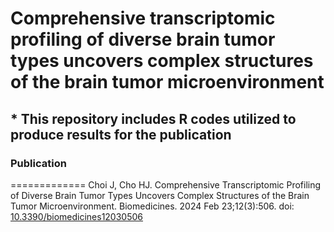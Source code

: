 Comprehensive transcriptomic profiling of diverse brain tumor types uncovers complex structures of the brain tumor microenvironment
=============
## * This repository includes R codes utilized to produce results for the publication 
### Publication
=============
Choi J, Cho HJ. Comprehensive Transcriptomic Profiling of Diverse Brain Tumor Types Uncovers Complex Structures of the Brain Tumor Microenvironment. Biomedicines. 2024 Feb 23;12(3):506. doi: [10.3390/biomedicines12030506](10.3390/biomedicines12030506)
